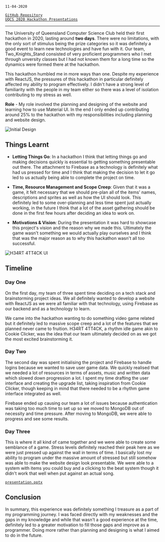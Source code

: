 <!--
title: UCQS 2020 Hackathon - H34RT 4TT4CK
description: Third hackathon focussed on web development
tags: ReactJS, Material UI, Firebase 
date: OCT 2020
slug: UQCSHeartAttack
-->

`11-04-2020`

[`GitHub Repository`](https://github.com/KieranMDolan/UQCS-Hackathon-2020) \
[`UQCS 2020 Hackathon Presentations`](https://www.youtube.com/watch?v=g_abZ3xN0z0&t=2s)

___

The University of Queensland Computer Science Club held their first hackathon in 2020, lasting around **two days**. There were no limitations, with the only sort of stimulus being the prize categories so it was definitely a good event to learn new technologies and have fun with it. Our team, Two_Knights_Stand consisted of very proficient programmers who I met through unversity classes but I had not known them for a long time so the dynamics were formed there at the hackathon. 

This hackathon humbled me in more ways than one. Despite my experience with ReactJS, the pressures of this hackathon in particular definitely affected my ability to program effectively. I didn't have a strong level of familiarity with the people in my team either so there was a level of isolation contributing to my stress as well. 


**Role** - My role involved the planning and designing of the website and learning how to use Material UI. In the end I only ended up contributing around 25% to the hackathon with my responsibilities including planning and website design.   

![Initial Design](/blog/UQCSHeartAttack/design.png "design")

## Things Learnt	
 - **Letting Things Go**: In a hackathon I think that letting things go and making decisions quickly is essential to getting something presentable out there. The attachment to Firebase as a technology is definitely what had us pressed for time and I think that making the decision to let it go led to us actually being able to complete the project on time. 

 - **Time, Resource Management and Scope Creep**: Given that it was a game, it felt necessary that we should pre-plan all of the items' names, descriptions and sprites as well as how the UI should look. This definitely led to some over-planning and less time spent just actually working, in the future I think that a lot of the asset gathering should be done in the first few hours after deciding an idea to work on. 

 - **Motivations & Vision**: During the presentation it was hard to showcase this project's vision and the reason why we made this. Ultimately the game wasn't something we would actually play ourselves and I think that was the major reason as to why this hackathon wasn't all too successful. 

![H34RT 4TT4CK UI](/blog/UQCSHeartAttack/game.png "game")

## Timeline

### Day One
On the first day, my team of three spent time deciding on a tech stack and brainstorming project ideas. We all definitely wanted to develop a website with ReactJS as we were all familiar with that technology, using Firebase as our backend and as a technology to learn. 

We came into the hackathon wanting to do something video game related but it definitely led to massive scope creep and a lot of the features that we planned never came to fruition. H34RT 4TT4CK, a rhythm idle game akin to Cookie Clicker, was the idea that our team ultimately decided on as we got the most excited brainstorming it. 

### Day Two
The second day was spent initialising the project and Firebase to handle logins because we wanted to save user game data. We quickly realised that we needed a lot of resources in terms of assets, music and written data which slowed down progression a lot. I spent my time drafting the user interface and creating the upgrade list, taking inspiration from Cookie Clicker, though keeping in mind that there needed to be a rhythm game interface integrated as well. 

Firebase ended up causing our team a lot of issues because authentication was taking too much time to set up so we moved to MongoDB out of necessity and time pressure. After moving to MongoDB, we were able to progress and see some results.

### Day Three
This is where it all kind of came together and we were able to create some semblance of a game. Stress levels definitely reached their peak here as we were just pressed up against the wall in terms of time. I basically lost my ability to program under the massive amount of stressed but still somehow was able to make the website design look presentable. We were able to a system with items you could buy and a clicking to the beat system though it didn't work that well when put against an actual song.  

[`presentation.pptx`](/blog/UQCSHeartAttack/presentation.pptx)

## Conclusion
In summary, this experience was definitely something I treasure as a part of my programming journey. I was faced directly with my weaknesses and the gaps in my knowledge and while that wasn't a good experience at the time, definitely led to a greater motivation to fill those gaps and improve as a programmer. Doing more rather than planning and designing is what I aimed to do in the future. 